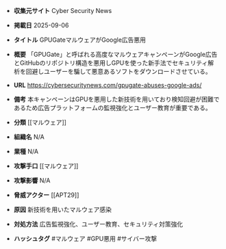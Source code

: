 - **収集元サイト**
Cyber Security News

- **掲載日**
2025-09-06

- **タイトル**
GPUGateマルウェアがGoogle広告悪用

- **概要**
「GPUGate」と呼ばれる高度なマルウェアキャンペーンがGoogle広告とGitHubのリポジトリ構造を悪用しGPUを使った新手法でセキュリティ解析を回避しユーザーを騙して悪意あるソフトをダウンロードさせている。

- **URL**
https://cybersecuritynews.com/gpugate-abuses-google-ads/

- **備考**
本キャンペーンはGPUを悪用した新技術を用いており検知回避が困難であるため広告プラットフォームの監視強化とユーザー教育が重要である。

- **分類**
[[マルウェア]]

- **組織名**
N/A

- **業種**
N/A

- **攻撃手口**
[[マルウェア]]

- **攻撃影響**
N/A

- **脅威アクター**
[[APT29]]

- **原因**
新技術を用いたマルウェア感染

- **対処方法**
広告監視強化、ユーザー教育、セキュリティ対策強化

- **ハッシュタグ**
#マルウェア #GPU悪用 #サイバー攻撃
